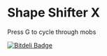 Shape Shifter X
===

Press G to cycle through mobs

[![Bitdeli Badge](https://d2weczhvl823v0.cloudfront.net/zacuke/ssx/trend.png)](https://bitdeli.com/free "Bitdeli Badge")

